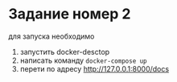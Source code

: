 # Задание номер 2

для запуска необходимо

1. запустить docker-desctop
2. написать команду `docker-compose up`
3. перети по адресу http://127.0.0.1:8000/docs